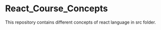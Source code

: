 # React_Course_Concepts
This repository contains different concepts of react language in src folder. 
